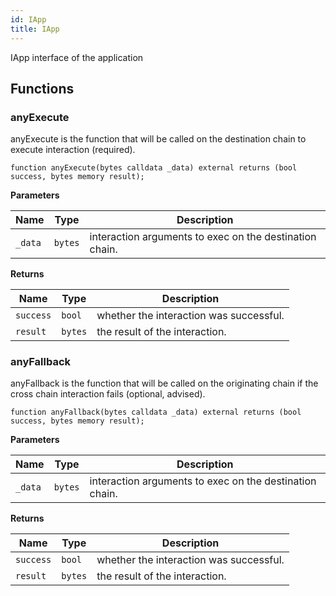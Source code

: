 ```yaml
---
id: IApp
title: IApp
---
```


IApp interface of the application

## Functions

### anyExecute

anyExecute is the function that will be called on the destination chain to execute interaction (required).

```solidity
function anyExecute(bytes calldata _data) external returns (bool success, bytes memory result);
```

**Parameters**

| Name    | Type    | Description                                             |
| ------- | ------- | ------------------------------------------------------- |
| `_data` | `bytes` | interaction arguments to exec on the destination chain. |

**Returns**

| Name      | Type    | Description                             |
| --------- | ------- | --------------------------------------- |
| `success` | `bool`  | whether the interaction was successful. |
| `result`  | `bytes` | the result of the interaction.          |

### anyFallback

anyFallback is the function that will be called on the originating chain if the cross chain interaction fails (optional, advised).

```solidity
function anyFallback(bytes calldata _data) external returns (bool success, bytes memory result);
```

**Parameters**

| Name    | Type    | Description                                             |
| ------- | ------- | ------------------------------------------------------- |
| `_data` | `bytes` | interaction arguments to exec on the destination chain. |

**Returns**

| Name      | Type    | Description                             |
| --------- | ------- | --------------------------------------- |
| `success` | `bool`  | whether the interaction was successful. |
| `result`  | `bytes` | the result of the interaction.          |
